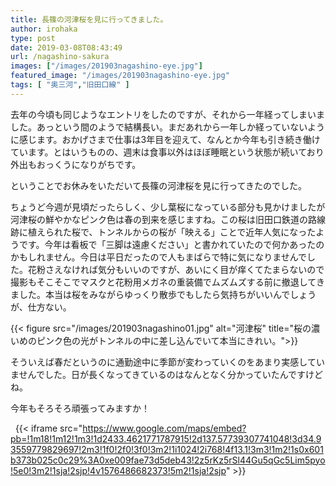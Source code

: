 ```yaml
---
title: 長篠の河津桜を見に行ってきました。
author: irohaka
type: post
date: 2019-03-08T08:43:49
url: /nagashino-sakura
images: ["/images/201903nagashino-eye.jpg"]
featured_image: "/images/201903nagashino-eye.jpg"
tags: [ "奥三河","旧田口線" ]
---
```



去年の今頃も同じようなエントリをしたのですが、それから一年経ってしまいました。あっという間のようで結構長い。まだあれから一年しか経っていないように感じます。おかげさまで仕事は3年目を迎えて、なんとか今年も引き続き働けています。とはいうものの、週末は食事以外はほぼ睡眠という状態が続いており外出もおっくうになりがちです。
  
ということでお休みをいただいて長篠の河津桜を見に行ってきたのでした。

ちょうど今週が見頃だったらしく、少し葉桜になっている部分も見かけましたが河津桜の鮮やかなピンク色は春の到来を感じますね。この桜は旧田口鉄道の路線跡に植えられた桜で、トンネルからの桜が「映える」ことで近年人気になったようです。今年は看板で「三脚は遠慮ください」と書かれていたので何かあったのかもしれません。今日は平日だったので人もまばらで特に気になりませんでした。花粉さえなければ気分もいいのですが、あいにく目が痒くてたまらないので撮影もそこそこでマスクと花粉用メガネの重装備でムズムズする前に撤退してきました。本当は桜をみながらゆっくり散歩でもしたら気持ちがいいんでしょうが、仕方ない。

{{< figure src="/images/201903nagashino01.jpg" alt="河津桜" title="桜の濃いめのピンク色の光がトンネルの中に差し込んでいて本当にきれい。">}}


そういえば春だというのに通勤途中に季節が変わっていくのをあまり実感していませんでした。日が長くなってきているのはなんとなく分かっていたんですけどね。
  
今年もそろそろ頑張ってみますか！

&nbsp;
{{< iframe src="https://www.google.com/maps/embed?pb=!1m18!1m12!1m3!1d2433.4621771787915!2d137.57739307741048!3d34.93559779829697!2m3!1f0!2f0!3f0!3m2!1i1024!2i768!4f13.1!3m3!1m2!1s0x601b373b025c0c29%3A0xe009fae73d5deb43!2z5rKz5rSl44Gu5qGc5Lim5pyo!5e0!3m2!1sja!2sjp!4v1576486682373!5m2!1sja!2sjp" >}}

